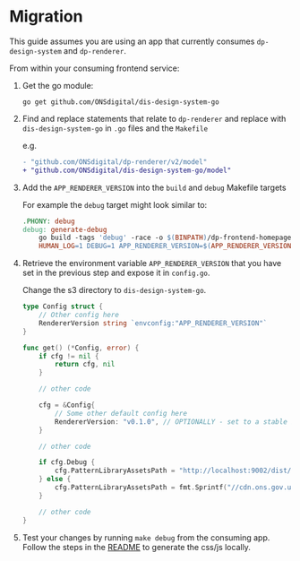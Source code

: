 # Migration

This guide assumes you are using an app that currently consumes `dp-design-system` and `dp-renderer`.

From within your consuming frontend service:

1. Get the go module:

    ```shell
    go get github.com/ONSdigital/dis-design-system-go
    ```

1. Find and replace statements that relate to `dp-renderer` and replace with `dis-design-system-go` in `.go` files and the `Makefile`

    e.g.
  
    ```diff
    - "github.com/ONSdigital/dp-renderer/v2/model"
    + "github.com/ONSdigital/dis-design-system-go/model"
    ```

1. Add the `APP_RENDERER_VERSION` into the `build` and `debug` Makefile targets

    For example the `debug` target might look similar to:
  
    ```makefile
    .PHONY: debug
    debug: generate-debug
        go build -tags 'debug' -race -o $(BINPATH)/dp-frontend-homepage-controller -ldflags "-X main.BuildTime=$(BUILD_TIME) -X main.GitCommit=$(GIT_COMMIT) -X main.Version=$(VERSION)"
        HUMAN_LOG=1 DEBUG=1 APP_RENDERER_VERSION=$(APP_RENDERER_VERSION) $(BINPATH)/dp-frontend-homepage-controller
    ```

1. Retrieve the environment variable `APP_RENDERER_VERSION` that you have set in the previous step and expose it in `config.go`.

    Change the s3 directory to `dis-design-system-go`.

    ```go
    type Config struct {
        // Other config here
        RendererVersion string `envconfig:"APP_RENDERER_VERSION"`
    }

    func get() (*Config, error) {
        if cfg != nil {
            return cfg, nil
        }

        // other code

        cfg = &Config{
            // Some other default config here
            RendererVersion: "v0.1.0", // OPTIONALLY - set to a stable base
        }

        // other code 

        if cfg.Debug {
            cfg.PatternLibraryAssetsPath = "http://localhost:9002/dist/assets"
        } else {
            cfg.PatternLibraryAssetsPath = fmt.Sprintf("//cdn.ons.gov.uk/dis-design-system-go/%s", cfg.RendererVersion)
        }

        // other code
    }
    ```

1. Test your changes by running `make debug` from the consuming app. Follow the steps in the [README](README.md#generate-the-css-and-js) to generate the css/js locally.
